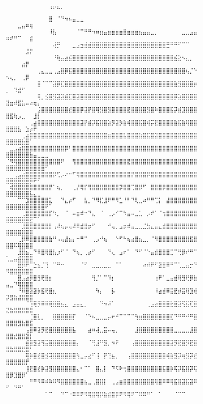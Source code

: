 ⠀⠀⠀⠀⠀⠀⠀⠀⠀⠀⠀⢠⡤⣄⡀⠀⠀⠀⠀⠀⠀⠀⠀⠀⠀⠀⠀⠀⠀⠀⠀⠀⠀⠀⠀⠀⠀⠀⠀⠀⠀⠀⠀⠀⠀⠀⠀⠀⠀⠀⠀⠀⠀⠀⠀⠀⠀⠀⠀⠀⠀
⠀⠀⠀⠀⠀⠀⠀⠀⠀⠀⠀⣿⠀⠈⠙⠲⠦⣤⣀⣀⠀⠀⠀⠀⠀⠀⠀⠀⠀⠀⠀⠀⠀⠀⠀⠀⠀⠀⠀⠀⠀⠀⠀⠀⠀⠀⠀⠀⠀⠀⠀⠀⣀⣤⠶⢶⠀⠀⠀⠀⠀
⠀⠀⠀⠀⠀⠀⠀⠀⠀⠀⠀⠸⣧⠀⠀⠀⠀⠀⠈⠉⠛⠛⠲⠶⣶⣤⣶⣶⣶⣶⣿⣶⣶⣶⣦⣤⣤⣀⡀⠀⠀⠀⠀⠀⠀⣀⣀⣠⣤⠶⠞⠛⠉⠀⠀⣾⠀⠀⠀⠀⠀
⠀⠀⠀⠀⠀⠀⠀⠀⠀⠀⠀⠀⢼⡛⠀⠀⠀⣀⣠⣲⣾⣾⣿⣿⣿⣿⣿⣿⣿⣿⣿⣿⣿⣿⣿⣿⣿⣿⣿⣿⣿⣛⠛⠛⠋⠉⠉⠀⠀⠀⠀⠀⠀⠀⣸⡟⠀⠀⠀⠀⠀
⠀⠀⠀⠀⠀⠀⠀⠀⠀⠀⠀⠀⠘⢷⣤⣴⣮⣿⣿⣿⣿⣿⣿⣿⣿⣿⣿⣿⣿⣿⣿⣿⣿⣿⣿⣿⣿⣿⣿⣿⣿⣿⣿⣮⣕⠢⣄⡀⠀⠀⠀⠀⠀⣴⡟⠀⠀⠀⠀⠀⠀
⠀⠀⠀⠀⠀⠀⠀⠀⢀⣄⣀⣀⢀⣠⣿⡿⣯⣿⣿⣿⣿⣿⣿⣿⣿⣿⣿⣿⣿⣿⣿⣿⣿⣿⣿⣿⣿⣿⣿⣿⣿⣿⣿⣿⣿⣿⢦⡈⠑⠢⢄⡀⠀⢀⡿⠀⠀⠀⠀⠀⠀
⠀⠀⠀⠀⠀⠀⠀⠀⣿⠈⠉⠉⣽⡿⣏⣿⣿⣿⣿⣿⣿⣿⣿⣿⣿⣿⣿⣿⣿⣿⣿⣿⣿⣿⣿⣿⣿⣿⣿⣿⣿⣿⣿⣷⣻⣿⣿⣿⡶⡀⠀⠹⣾⠋⠀⠀⠀⠀⠀⠀⠀
⠀⠀⠀⠀⠀⠀⠀⠀⢿⡀⣪⣿⣻⣽⣽⣾⣏⣿⣽⣿⣿⣿⣿⣿⣿⣿⣿⣿⣿⣿⣿⣿⣿⣿⣿⣿⣿⣿⣿⣿⣿⣿⣿⡿⣵⣿⣿⣿⣿⣽⣶⠾⣯⣥⠤⠴⢶⡄⠀⠀⠀
⠀⠀⠀⠀⠀⠀⠀⠀⣨⣿⣿⣿⣿⣿⣿⣿⣞⣿⣿⡿⣽⡟⣿⢿⣻⣿⣻⣿⣿⣿⣿⣟⣿⣿⣿⣿⣻⣿⠷⣿⣿⣿⣯⡽⣾⣹⣿⣿⣿⣿⣯⢷⡠⣀⠀⠀⣸⡇⠀⠀⠀
⠀⠀⠀⠀⠀⠀⢀⣴⣿⣿⣿⣿⣿⣿⣿⣿⣿⣿⣿⣽⡟⣾⡽⣯⣿⣿⣵⡻⣽⡳⣷⢾⣿⣿⣯⣿⢾⡭⣟⣿⣿⣿⣿⣷⣯⣷⢿⣿⣿⣿⣿⣿⣧⠀⣱⡴⠟⠀⠀⠀⠀
⠀⠀⠀⠀⢀⣴⣿⣿⣿⣿⣿⣿⣿⣿⣿⣿⣿⣿⣿⣿⣿⣿⣿⣿⣿⣿⣶⣿⣿⣿⣧⣿⣿⣿⣷⣿⣯⣿⣽⣿⣿⣿⣿⣿⣿⣿⣿⣿⣿⣿⣿⣿⣿⣷⣿⠁⠀⠀⠀⠀⠀
⠀⣀⣠⣴⣿⣿⣿⣿⣿⣿⣿⣿⣿⣿⣿⡿⠃⣿⣿⣿⣿⣿⣿⣿⣿⣿⣿⣿⣿⣿⣿⣿⣿⣿⣿⣿⣿⣿⣿⣿⣿⣿⣿⣿⣿⣿⣿⣿⣿⣿⣿⣿⣿⣿⣿⣷⣤⣀⣀⣀⠀
⠈⠻⢿⣿⣿⣿⣿⣿⣿⣿⣿⣿⣿⣿⠟⠀⠀⢻⣿⣿⣿⣿⣿⣿⣿⣿⣿⣿⣿⣿⣿⣟⣿⣿⣿⣿⣿⣿⣿⣿⣿⣿⣿⣿⣿⣿⣿⣿⣿⣿⣿⣿⣿⣿⣿⣿⣿⣿⣿⠋⠀
⠀⠀⢀⣠⣴⣿⣿⣿⣿⣿⣿⣿⡿⢋⡠⠔⠒⠋⢿⣿⣿⣿⣿⣿⣿⣿⣿⣿⣿⣿⣿⣿⡟⣿⣿⣿⡿⣿⣿⣿⣿⣿⣿⣿⣿⣿⣿⣿⣿⣿⣿⣿⣿⣿⣿⡿⠟⠋⠀⠀⠀
⠀⢾⣿⣿⣿⣿⣿⣿⣿⣿⣿⡟⠁⢦⡀⠀⠀⢀⡜⢿⡏⢻⣿⣿⣿⣿⣿⣿⣿⡽⣿⣿⢉⣿⡿⠋⠀⣿⣿⣿⡿⣿⣿⣿⣿⣿⣿⣿⣿⣿⣿⣿⣿⣿⣿⣧⣄⣀⠀⠀⠀
⠀⠀⠀⠉⠉⣹⣿⣿⣿⣿⣿⣅⠀⠀⠙⣄⡴⠋⠀⠀⣧⡀⠙⠻⣏⣸⠟⠛⠻⣁⠘⠃⠙⢇⣀⠴⠛⠛⢉⡅⠀⣼⣿⣿⣿⣿⣿⣿⣿⣿⣿⣿⣿⣿⣿⣿⣿⣿⣿⠟⠁
⠀⠀⠀⠀⢀⣿⣿⣿⣿⣿⣿⡏⠳⡀⠀⠈⠀⠤⣶⠾⠒⠙⣄⠀⠈⠀⢀⡠⠊⠉⠳⣤⠤⣀⣁⠀⡠⠞⠁⠈⢲⣿⣿⣿⣿⣿⣿⣿⣿⣿⣿⣿⣿⣿⣿⣟⠉⠁⠀⠀⠀
⠀⠀⠀⠀⣸⣿⣿⣿⣿⣿⣿⡇⢠⠼⢦⡤⢤⠼⠿⣾⣿⡶⠋⠀⠀⠀⠚⢤⡀⣠⡶⠾⣤⣀⣀⣈⣳⣄⣤⣄⣾⣿⣿⣿⣿⣿⣿⣿⣿⣿⣿⣿⣿⣿⣿⣿⠀⠀⠀⠀⠀
⠀⠀⠀⢀⡿⠿⣿⣿⣿⣿⣿⣷⠛⠠⢤⣼⣦⡄⠒⠛⠉⠀⢀⡠⠚⢦⠀⠀⠑⠋⠓⢦⣴⣿⣦⣀⡀⠈⠻⣿⣿⣿⣿⣿⣿⣿⣿⣯⣿⣿⣿⠯⢿⣿⣿⣿⠀⠀⠀⠀⠀
⠀⠀⠀⣸⣿⣦⣀⠙⠿⣿⢿⣿⣧⡰⠋⠈⠀⠙⢦⡀⢀⡴⠋⠀⠀⠀⠙⢄⠀⣠⠖⠁⠀⠙⠋⠈⠑⣤⣾⣿⣿⣿⣉⠉⢛⡿⠞⠛⠉⢁⣀⣤⣾⣿⣿⣿⠀⠀⠀⠀⠀
⠀⠀⠀⣿⡿⠟⠉⣑⣦⡈⢹⠀⠉⠛⠒⠀⠀⠀⠀⠈⠋⠀⣀⣀⣀⣀⣀⠀⠉⠁⠀⠀⠀⠀⠀⠴⠾⠟⠋⣽⣿⠿⠛⠉⢁⣀⣤⡒⠙⠻⣿⣿⣿⣿⣿⣿⠀⠀⠀⠀⠀
⠀⠀⠀⣿⣠⣴⡿⣿⣻⢟⣿⡆⠀⠀⠀⠀⠀⠀⠀⠀⠀⠀⢻⡈⠁⠉⠹⡆⠀⠀⠀⠀⠀⠀⠀⠀⠀⠀⢰⠟⠁⣀⣤⣾⢿⣻⢟⡿⣷⣤⣀⠙⢿⣿⣿⣿⠀⠀⠀⠀⠀
⠀⠀⠀⠘⠿⣿⣽⣽⡷⣯⢟⣿⣆⠀⠀⠀⠀⠀⠀⠀⠀⠀⠀⠳⡄⠀⠀⡧⠀⠀⠀⠀⠀⠀⠀⠀⠀⠀⠸⣴⣾⠿⣭⣟⡾⣭⢿⣹⢾⡽⣻⣷⣼⣿⣿⣿⠀⠀⠀⠀⠀
⠀⠀⠀⠀⠀⠈⢹⢿⡻⠿⠿⢿⣿⣿⣦⣄⠀⣠⣤⣄⡀⠀⠀⠀⠙⠲⠼⠁⠀⠀⠀⠀⠀⠀⠀⠀⢀⣠⣴⣿⣿⣿⣗⣿⣽⢫⣯⢏⣿⣝⣷⣿⣿⣿⣿⣿⠀⠀⠀⠀⠀
⠀⠀⠀⠀⠀⠀⢈⣿⣇⡀⠀⠀⣿⣿⣿⣿⣿⡏⠀⠀⠈⠑⠦⣀⣀⣀⡤⠖⠚⠉⠉⠉⠉⢳⣶⣿⣿⣿⣿⣿⣿⣿⣏⠙⠛⠛⠚⠛⣿⣿⣿⣿⣻⣷⣿⣯⠀⠀⠀⠀⠀
⠀⠀⠀⠀⠀⢠⣿⠿⣽⡻⣟⣿⣿⣿⣿⣿⣿⣧⠀⠀⠀⣴⠶⢼⣀⣭⠤⢤⡀⠀⠀⠀⠀⣸⣿⣿⣿⣿⣿⣿⣿⣿⣿⣀⣀⣀⣀⣸⣿⣿⣿⣞⣿⣿⣽⡇⠀⠀⠀⠀⠀
⠀⠀⠀⠀⠀⣾⣿⣻⣽⢻⣭⣿⣿⣿⣿⣿⣿⣿⡄⠀⠀⠈⢛⣸⠛⣻⡀⠲⠟⠀⠀⠀⢠⣿⣿⣿⣿⣿⣿⣿⣿⣿⣽⡻⣟⣿⡻⣟⣿⣿⣷⣿⣿⣟⣿⠃⠀⠀⠀⠀⠀
⠀⠀⠀⠀⠀⢿⡷⣿⣞⣿⣺⢽⣿⣿⣿⣿⣿⣿⢳⣀⡤⣔⠋⢸⠀⡟⢙⣦⡀⠀⠀⢠⣿⣿⣿⣿⣿⣿⣿⣿⣿⢾⣷⣻⡽⢶⣻⡽⣞⣿⣿⣿⣿⣿⡟⠀⠀⠀⠀⠀⠀
⠀⠀⠀⠀⠀⢸⣟⣿⣞⡷⣽⣻⣿⣿⣿⣿⣿⣿⣄⠂⠉⠁⠀⣿⣄⡇⠀⠙⠫⠗⢒⣿⣿⣿⣿⣿⣿⣿⣿⣿⣯⣿⡷⢯⡽⣯⣿⡽⢯⣿⡿⣹⣿⡿⠁⠀⠀⠀⠀⠀⠀
⠀⠀⠀⠀⠀⠀⠛⠛⠻⠿⠾⠷⠿⠻⣿⣿⣿⣿⣿⣿⣦⣀⢀⣿⣿⡇⠀⢀⣠⣶⣿⣿⣿⣿⣿⣿⣿⣿⢿⣿⠿⠿⢿⣯⣿⣽⣯⣽⠿⠋⠀⠙⠛⠁⠀⠀⠀⠀⠀⠀⠀
⠀⠀⠀⠀⠀⠀⠀⠀⠀⠀⠁⠉⠀⠀⠙⠉⠐⠿⠿⠟⠻⢿⣿⢿⡿⣷⣾⣿⡿⠟⠻⢿⠟⠉⠿⠿⠛⠁⠀⠁⠀⠀⠀⠈⠉⠉⠀⠀⠀⠀⠀⠀⠀⠀⠀⠀⠀⠀⠀⠀⠀
